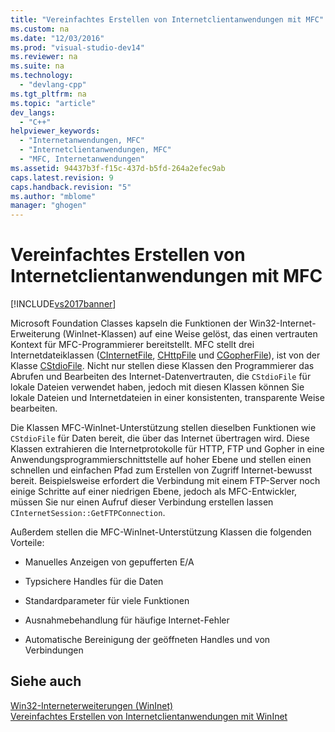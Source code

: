 ```yaml
---
title: "Vereinfachtes Erstellen von Internetclientanwendungen mit MFC"
ms.custom: na
ms.date: "12/03/2016"
ms.prod: "visual-studio-dev14"
ms.reviewer: na
ms.suite: na
ms.technology: 
  - "devlang-cpp"
ms.tgt_pltfrm: na
ms.topic: "article"
dev_langs: 
  - "C++"
helpviewer_keywords: 
  - "Internetanwendungen, MFC"
  - "Internetclientanwendungen, MFC"
  - "MFC, Internetanwendungen"
ms.assetid: 94437b3f-f15c-437d-b5fd-264a2efec9ab
caps.latest.revision: 9
caps.handback.revision: "5"
ms.author: "mblome"
manager: "ghogen"
---
```

# Vereinfachtes Erstellen von Internetclientanwendungen mit MFC
[!INCLUDE[vs2017banner](../assembler/inline/includes/vs2017banner.md)]

Microsoft Foundation Classes kapseln die Funktionen der Win32\-Internet\-Erweiterung \(WinInet\-Klassen\) auf eine Weise gelöst, das einen vertrauten Kontext für MFC\-Programmierer bereitstellt.  MFC stellt drei Internetdateiklassen \([CInternetFile](../mfc/reference/cinternetfile-class.md), [CHttpFile](../mfc/reference/chttpfile-class.md) und [CGopherFile](../mfc/reference/cgopherfile-class.md)\), ist von der Klasse [CStdioFile](../mfc/reference/cstdiofile-class.md).  Nicht nur stellen diese Klassen den Programmierer das Abrufen und Bearbeiten des Internet\-Datenvertrauten, die `CStdioFile` für lokale Dateien verwendet haben, jedoch mit diesen Klassen können Sie lokale Dateien und Internetdateien in einer konsistenten, transparente Weise bearbeiten.  
  
 Die Klassen MFC\-WinInet\-Unterstützung stellen dieselben Funktionen wie `CStdioFile` für Daten bereit, die über das Internet übertragen wird.  Diese Klassen extrahieren die Internetprotokolle für HTTP, FTP und Gopher in eine Anwendungsprogrammierschnittstelle auf hoher Ebene und stellen einen schnellen und einfachen Pfad zum Erstellen von Zugriff Internet\-bewusst bereit.  Beispielsweise erfordert die Verbindung mit einem FTP\-Server noch einige Schritte auf einer niedrigen Ebene, jedoch als MFC\-Entwickler, müssen Sie nur einen Aufruf dieser Verbindung erstellen lassen `CInternetSession::GetFTPConnection`.  
  
 Außerdem stellen die MFC\-WinInet\-Unterstützung Klassen die folgenden Vorteile:  
  
-   Manuelles Anzeigen von gepufferten E\/A  
  
-   Typsichere Handles für die Daten  
  
-   Standardparameter für viele Funktionen  
  
-   Ausnahmebehandlung für häufige Internet\-Fehler  
  
-   Automatische Bereinigung der geöffneten Handles und von Verbindungen  
  
## Siehe auch  
 [Win32\-Interneterweiterungen \(WinInet\)](../mfc/win32-internet-extensions-wininet.md)   
 [Vereinfachtes Erstellen von Internetclientanwendungen mit WinInet](../mfc/how-wininet-makes-it-easier-to-create-internet-client-applications.md)